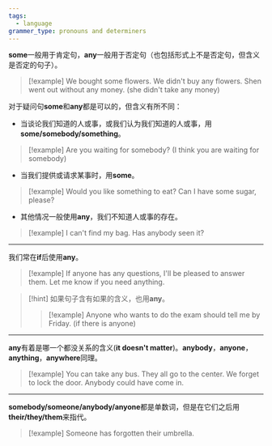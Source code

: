 ```yaml
---
tags:
  - language
grammer_type: pronouns and determiners
---
```

**some**一般用于肯定句，**any**一般用于否定句（也包括形式上不是否定句，但含义是否定的句子）。

> [!example]
> We bought some flowers.
> We didn't buy any flowers.
> Shen went out without any money. (she didn't take any money)

对于疑问句**some**和**any**都是可以的，但含义有所不同：

- 当谈论我们知道的人或事，或我们认为我们知道的人或事，用**some/somebody/something**。
> [!example]
> Are you waiting for somebody? (I think you are waiting for somebody)
- 当我们提供或请求某事时，用**some**。
> [!example]
> Would you like something to eat?
> Can I have some sugar, please?
- 其他情况一般使用**any**，我们不知道人或事的存在。
> [!example]
> I can't find my bag. Has anybody seen it?

---

我们常在**if**后使用**any**。

> [!example]
> If anyone has any questions, I'll be pleased to answer them.
> Let me know if you need anything.

> [!hint]
> 如果句子含有如果的含义，也用**any**。
> > [!example]
> > Anyone who wants to do the exam should tell me by Friday. (if there is anyone)

---

**any**有着是哪一个都没关系的含义(**it doesn't matter**)。**anybody**，**anyone**，**anything**，**anywhere**同理。

> [!example]
> You can take any bus. They all go to the center.
> We forget to lock the door. Anybody could have come in.

---

**somebody/someone/anybody/anyone**都是单数词，但是在它们之后用**their/they/them**来指代。

> [!example]
> Someone has forgotten their umbrella.